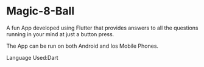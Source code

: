 # Magic-8-Ball

A fun App developed using Flutter that provides answers to all the questions running in your mind at just a button press.

The App can be run on both Android and Ios Mobile Phones.

Language Used:Dart
